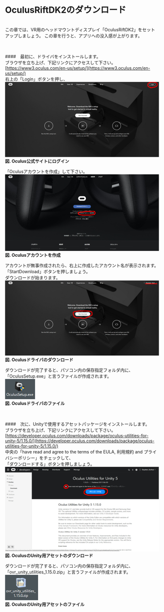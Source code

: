 # OculusRiftDK2のダウンロード
<br>
この章では、VR用のヘッドマウントディスプレイ「OculusRiftDK2」をセットアップしましょう。  
この章を行うと、アプリへの没入感が上がります。
<br>
<br>
<br>



####　最初に、ドライバをインストールします。  
ブラウザを立ち上げ、下記リンクにアクセスして下さい。  
[https://www3.oculus.com/en-us/setup/](https://www3.oculus.com/en-us/setup/)
<br>
右上の「Login」ボタンを押し、  
![](/Graphics/Oculus_Rift_DK2/Download/1.jpg)  
**図. Oculus公式サイトにログイン**
<br>


「Oculusアカウントを作成」して下さい。  
![](/Graphics/Oculus_Rift_DK2/Download/2.jpg)  
**図. Oculusアカウントを作成**
<br>


アカウントが無事作成されたら、右上に作成したアカウント名が表示されます。  
「StartDownload」ボタンを押しましょう。  
ダウンロードが始まります。  
![](/Graphics/Oculus_Rift_DK2/Download/3.jpg)  
**図. Oculusドライバのダウンロード**
<br>


ダウンロードが完了すると、パソコン内の保存指定フォルダ内に、「OculusSetup.exe」と言うファイルが作成されます。  
![](/Graphics/Oculus_Rift_DK2/Download/4.jpg)  
**図. Oculusドライバのファイル**
<br>
<br>
<br>



####　次に、Unityで使用するアセットパッケージをインストールします。  
ブラウザを立ち上げ、下記リンクにアクセスして下さい。  
[https://developer.oculus.com/downloads/package/oculus-utilities-for-unity-5/1.15.0/](https://developer.oculus.com/downloads/package/oculus-utilities-for-unity-5/1.15.0/)
<br>
中央の「have read and agree to the terms of the EULA, 利用規約 and プライバシーポリシー」をチェックして、  
「ダウンロードする」ボタンを押しましょう。  
![](/Graphics/Oculus_Rift_DK2/Download/5.jpg)  
**図. OculusのUnity用アセットのダウンロード**
<br>


ダウンロードが完了すると、パソコン内の保存指定フォルダ内に、  
「ovr\_unity\_utilities\_1.15.0.zip」と言うファイルが作成されます。  
![](/Graphics/Oculus_Rift_DK2/Download/6.jpg)  
**図. OculusのUnity用アセットのファイル**
<br>

